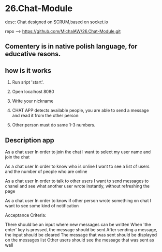 # 26.Chat-Module
desc: Chat designed on SCRUM,based on socket.io

repo --> https://github.com/MichalAW/26.Chat-Module.git

## Comentery is in native polish language, for educative resons.


## how is it works

1. Run sript 'start'.
2. Open localhost 8080
3. Write your nickname

4. CHAT APP detects available people, you are able to send a message and read it from the other person

5. Other person must do same 1-3 numbers.

## Description app 
As a chat user
In order to join the chat
I want to select my user name and join the chat

As a chat user
In order to know who is online
I want to see a list of users and the number of people who are online

As a chat user
In order to talk to other users
I want to send messages to chanel and see what another user wrote instantly, without refreshing the page

As a chat user
In order to know if other person wrote something on chat
I want to see some kind of notification

Acceptance Criteria:

There should be an input where new messages can be written
When 'the enter' key is pressed, the message should be sent
After sending a message, the input should be cleared
The message that was sent should be displayed on the messages list
Other users should see the message that was sent as well